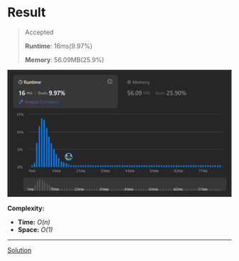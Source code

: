 # Result

> Accepted
>
> **Runtime**: 16ms(9.97%)
>
> **Memory**: 56.09MB(25.9%)


![Result Image](result.png)


**Complexity:**

- **Time:** *O(n)*
- **Space:** *O(1)*


---

[Solution](https://leetcode.com/problems/roman-to-integer/solutions/3421656/hash-table-concept-python3)